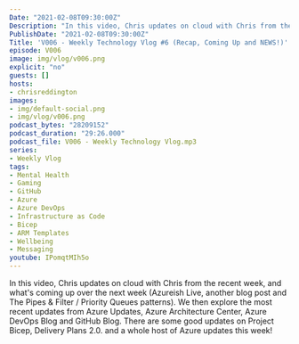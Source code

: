 ```yaml
---
Date: "2021-02-08T09:30:00Z"
Description: "In this video, Chris updates on cloud with Chris from the recent week, and what's coming up over the next week (Azureish Live, another blog post and The Pipes & Filter / Priority Queues patterns). We then explore the most recent updates from Azure Updates, Azure Architecture Center, Azure DevOps Blog and GitHub Blog. There are some good updates on Project Bicep, Delivery Plans 2.0. and a whole host of Azure updates this week!"
PublishDate: "2021-02-08T09:30:00Z"
Title: 'V006 - Weekly Technology Vlog #6 (Recap, Coming Up and NEWS!)'
episode: V006
image: img/vlog/v006.png
explicit: "no"
guests: []
hosts:
- chrisreddington
images:
- img/default-social.png
- img/vlog/v006.png
podcast_bytes: "28209152"
podcast_duration: "29:26.000"
podcast_file: V006 - Weekly Technology Vlog.mp3
series:
- Weekly Vlog
tags:
- Mental Health
- Gaming
- GitHub
- Azure
- Azure DevOps
- Infrastructure as Code
- Bicep
- ARM Templates
- Wellbeing
- Messaging
youtube: IPomqtMIh5o
---
```

In this video, Chris updates on cloud with Chris from the recent week, and what's coming up over the next week (Azureish Live, another blog post and The Pipes & Filter / Priority Queues patterns). We then explore the most recent updates from Azure Updates, Azure Architecture Center, Azure DevOps Blog and GitHub Blog. There are some good updates on Project Bicep, Delivery Plans 2.0. and a whole host of Azure updates this week!